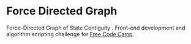 # Force Directed Graph

Force-Directed Graph of State Contiguity
. Front-end development and algorithm scripting challenge for [Free Code Camp](https://www.freecodecamp.org/).
